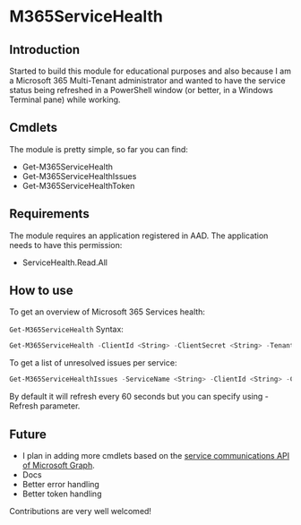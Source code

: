 # M365ServiceHealth

## Introduction

Started to build this module for educational purposes and also because I am a Microsoft 365 Multi-Tenant administrator and wanted to have the service status being refreshed in a PowerShell window (or better, in a Windows Terminal pane) while working.

## Cmdlets
The module is pretty simple, so far you can find:

- Get-M365ServiceHealth
- Get-M365ServiceHealthIssues
- Get-M365ServiceHealthToken

## Requirements

The module requires an application registered in AAD.
The application needs to have this permission:

- ServiceHealth.Read.All

## How to use

To get an overview of Microsoft 365 Services health:

`Get-M365ServiceHealth` Syntax:

```powershell
Get-M365ServiceHealth -ClientId <String> -ClientSecret <String> -TenantName <String> [-Refresh <UInt32>]
```
To get a list of unresolved issues per service:

```powershell
Get-M365ServiceHealthIssues -ServiceName <String> -ClientId <String> -ClientSecret <String> -TenantName <String>
```


By default it will refresh every 60 seconds but you can specify using -Refresh parameter.

## Future

- I plan in adding more cmdlets based on the [service communications API of Microsoft Graph](https://docs.microsoft.com/graph/api/resources/service-communications-api-overview).
- Docs
- Better error handling
- Better token handling

Contributions are very well welcomed!